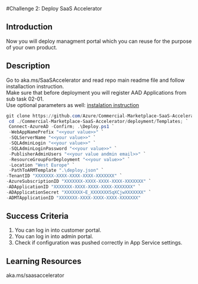 #Challenge 2: Deploy SaaS Accelerator

## Introduction
Now you will deploy managment portal which you can reuse for the purpose of your own product.

## Description
Go to aka.ms/SaaSAccelerator and read repo main readme file and follow installaction instruction.<br>
Make sure that before deployment you will register AAD Applications from sub task 02-01.<br>
Use optional parameters as well: [instalation instruction](https://github.com/Azure/Commercial-Marketplace-SaaS-Accelerator/blob/main/docs/Installation-Instructions.md)<br>

```PowerShell
git clone https://github.com/Azure/Commercial-Marketplace-SaaS-Accelerator.git -b main --depth 1; `
 cd ./Commercial-Marketplace-SaaS-Accelerator/deployment/Templates; `
 Connect-AzureAD -Confirm; .\Deploy.ps1 `
 -WebAppNamePrefix "<<your value>>" `
 -SQLServerName "<<your value>>" `
 -SQLAdminLogin "<<your value>>" `
 -SQLAdminLoginPassword "<<your value>>" `
 -PublisherAdminUsers "<<your value andmin email>>" `
 -ResourceGroupForDeployment "<<your value>>" `
 -Location "West Europe" `
 -PathToARMTemplate ".\deploy.json" `
-TenantID "XXXXXXX-XXXX-XXXX-XXXX-XXXXXXX" `
-AzureSubscriptionID "XXXXXXX-XXXX-XXXX-XXXX-XXXXXXX" `
-ADApplicationID "XXXXXXX-XXXX-XXXX-XXXX-XXXXXXX" `
-ADApplicationSecret "XXXXXXX~E_XXXXXXX5qXCjwXXXXXXX" `
-ADMTApplicationID "XXXXXXX-XXXX-XXXX-XXXX-XXXXXXX" 
```
## Success Criteria
1. You can log in into customer portal.
2. You can log in into admin portal.
3. Check if configuration was pushed correctly in App Service settings.

## Learning Resources
aka.ms/saasaccelerator